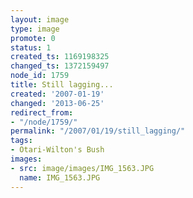 ```yaml
---
layout: image
type: image
promote: 0
status: 1
created_ts: 1169198325
changed_ts: 1372159497
node_id: 1759
title: Still lagging...
created: '2007-01-19'
changed: '2013-06-25'
redirect_from:
- "/node/1759/"
permalink: "/2007/01/19/still_lagging/"
tags:
- Otari-Wilton's Bush
images:
- src: image/images/IMG_1563.JPG
  name: IMG_1563.JPG
---
```


